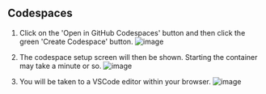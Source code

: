 ## Codespaces

1) Click on the 'Open in GitHub Codespaces' button and then click the green 'Create Codespace' button.
  ![image](https://github.com/r-devel/r-dev-env/assets/72031540/d42c5d89-7f1d-46fc-8fdd-44e03311c9b2)

2) The codespace setup screen will then be shown. Starting the container may take a minute or so.
  ![image](https://github.com/StarTrooper08/SlimtoolkitActions/assets/72031540/57d88505-3939-402e-8b49-54d083d00afc)

3) You will be taken to a VSCode editor within your browser.
  ![image](https://github.com/r-devel/r-dev-env/assets/72031540/0597c261-a110-496c-86a4-9fb08f5dc34d)


